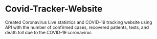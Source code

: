 # Covid-Tracker-Website

Created Coronavirus Live statistics and COVID-19 tracking website using API with the number of confirmed 
cases, recovered patients, tests, and death toll due to the COVID-19 coronavirus 
